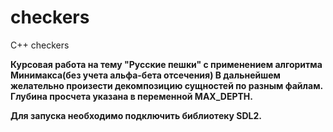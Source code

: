 # checkers
C++ checkers

**Курсовая работа на тему "Русские пешки" с применением алгоритма Минимакса(без учета альфа-бета отсечения)
В дальнейшем желательно произести декомпозицию сущностей по разным файлам.
Глубина просчета указана в переменной MAX_DEPTH.**

__Для запуска необходимо подключить библиотеку SDL2.__
